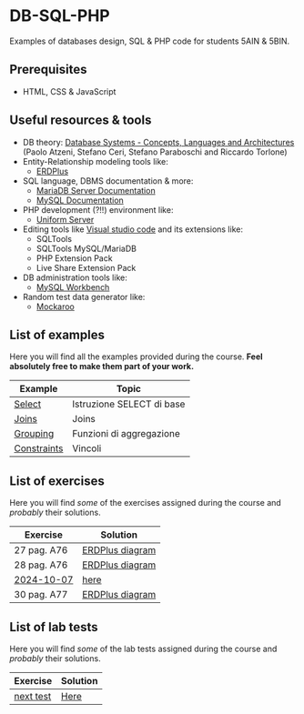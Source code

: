 # DB-SQL-PHP

Examples of databases design, SQL & PHP code for students 5AIN & 5BIN.

## Prerequisites

* HTML, CSS & JavaScript

## Useful resources & tools

* DB theory: [Database Systems - Concepts, Languages and Architectures](http://dbbook.dia.uniroma3.it/) (Paolo Atzeni, Stefano Ceri, Stefano Paraboschi and Riccardo Torlone)
* Entity-Relationship modeling tools like:
  * [ERDPlus](https://erdplus.com/)
* SQL language, DBMS documentation & more:
  * [MariaDB Server Documentation](https://mariadb.com/kb/en/documentation/)
  * [MySQL Documentation](https://dev.mysql.com/doc/)
* PHP development (?!!) environment like:
  * [Uniform Server](https://www.uniformserver.com/)
* Editing tools like [Visual studio code](https://code.visualstudio.com/) and its extensions like:
  * SQLTools
  * SQLTools MySQL/MariaDB
  * PHP Extension Pack
  * Live Share Extension Pack
* DB administration tools like:
  * [MySQL Workbench](https://www.mysql.com/products/workbench/)
* Random test data generator like:
  * [Mockaroo](https://www.mockaroo.com/)

## List of examples

Here you will find all the examples provided during the course.
**Feel absolutely free to make them part of your work.**

| Example                                 | Topic                     |
| --------------------------------------- | ------------------------- |
| [Select](examples/select_basic.md)      | Istruzione SELECT di base |
| [Joins](examples/joins.md)              | Joins                     |
| [Grouping](examples/select_grouping.md) | Funzioni di aggregazione  |
| [Constraints](examples/constraints.md)  | Vincoli                   |

## List of exercises

Here you will find *some* of the exercises assigned during the course and *probably* their solutions.

| Exercise                               | Solution                                                         |
| -------------------------------------- | ---------------------------------------------------------------- |
| 27 pag. A76                            | [ERDPlus diagram](exercises/solutions/A76-27%20Banca.erdplus)    |
| 28 pag. A76                            | [ERDPlus diagram](exercises/solutions/A76-28%20Sanzioni.erdplus) |
| [2024-10-07](exercises/2024-10-07.sql) | [here](exercises/solutions/2024-10-07.sql)                       |
| 30 pag. A77                            | [ERDPlus diagram](exercises/solutions/A77-30%20Compagnia%20aerea.erdplus) |

## List of lab tests

Here you will find *some* of the lab tests assigned during the course and *probably* their solutions.

| Exercise                       | Solution                           |
| ------------------------------ | ---------------------------------- |
| [next test](tests/someday.sql) | [Here](tests/SoluzioneSomeday.sql) |
